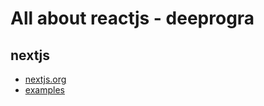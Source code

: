 # All about reactjs - deeprogra

## nextjs
- [nextjs.org](https://nextjs.org/)
- [examples](https://github.com/vercel/next.js/tree/canary/examples)